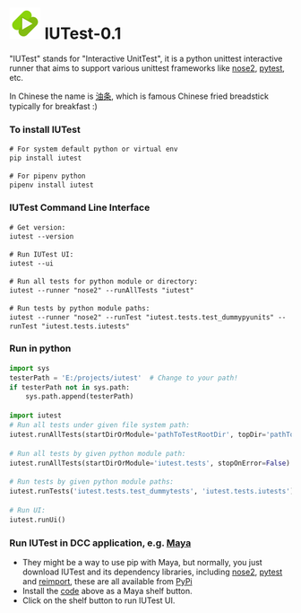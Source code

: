 # ![alt text][logo] IUTest-0.1
"IUTest" stands for "Interactive UnitTest", it is a python unittest interactive runner that aims to support various unittest frameworks like
[nose2](https://pypi.org/project/nose2/), [pytest](https://pypi.org/project/pytest/), etc.

In Chinese the name is [油条](https://en.wikipedia.org/wiki/Youtiao), which is famous Chinese fried breadstick typically for breakfast :)

[logo]: ./icons/iutest.svg "IUTest Logo"


### To install IUTest
```shell
# For system default python or virtual env
pip install iutest

# For pipenv python
pipenv install iutest
```

### IUTest Command Line Interface
```shell
# Get version:
iutest --version

# Run IUTest UI:
iutest --ui

# Run all tests for python module or directory:
iutest --runner "nose2" --runAllTests "iutest" 

# Run tests by python module paths:
iutest --runner "nose2" --runTest "iutest.tests.test_dummypyunits" --runTest "iutest.tests.iutests"
```

### Run in python
```python
import sys
testerPath = 'E:/projects/iutest'  # Change to your path!
if testerPath not in sys.path:
    sys.path.append(testerPath)
    
import iutest
# Run all tests under given file system path:
iutest.runAllTests(startDirOrModule='pathToTestRootDir', topDir='pathToPythonTopDir', stopOnError=False)

# Run all tests by given python module path:
iutest.runAllTests(startDirOrModule='iutest.tests', stopOnError=False)

# Run tests by given python module paths:
iutest.runTests('iutest.tests.test_dummytests', 'iutest.tests.iutests')

# Run UI:
iutest.runUi()
```

### Run IUTest in DCC application, e.g. [Maya](https://www.autodesk.com.au/products/maya)
- They might be a way to use pip with Maya, but normally, you just download IUTest and its dependency libraries, 
  including [nose2](https://pypi.org/project/nose2/), [pytest](https://pypi.org/project/pytest/) and [reimport](https://pypi.org/project/reimport/), 
  these are all available from [PyPi](https://pypi.org/)
- Install the [code](#Run-in-python) above as a Maya shelf button.
- Click on the shelf button to run IUTest UI.
